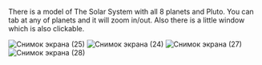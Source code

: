 There is a model of The Solar System with all 8 planets and Pluto. 
You can tab at any of planets and it will zoom in/out. Also there is a little window which is also clickable.

![Снимок экрана (25)](https://user-images.githubusercontent.com/62243357/130323109-31eba41b-3a9a-474c-9618-538ab5341420.png)
![Снимок экрана (24)](https://user-images.githubusercontent.com/62243357/130323111-aa3e7814-ffa7-44a0-ab5a-4a0b86746ee2.png)
![Снимок экрана (27)](https://user-images.githubusercontent.com/62243357/130323112-303d3a45-edb7-41ed-9150-4be3d4d498e6.png)
![Снимок экрана (28)](https://user-images.githubusercontent.com/62243357/130323113-26900053-86de-44e8-9e2d-b1e78cea5333.png)


